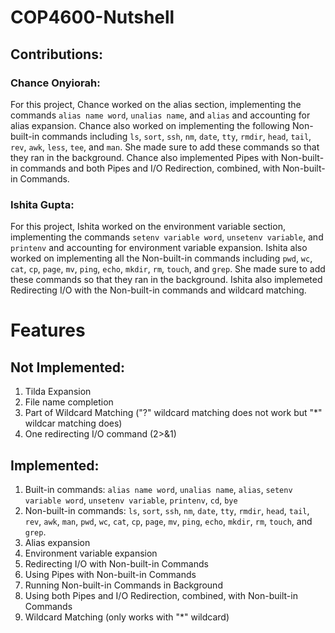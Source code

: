 # COP4600-Nutshell

## Contributions:

### Chance Onyiorah: 
For this project, Chance worked on the alias section, implementing the commands `alias name word`, `unalias name`, and `alias` and accounting for alias expansion. Chance also worked on implementing the following Non-built-in commands including `ls`, `sort`, `ssh`, `nm`, `date`, `tty`, `rmdir`, `head`, `tail`, `rev`, `awk`, `less`, `tee`, and `man`. She made sure to add these commands so that they ran in the background. Chance also implemented Pipes with Non-built-in commands and both Pipes and I/O Redirection, combined, with Non-built-in Commands.

### Ishita Gupta:
For this project, Ishita worked on the environment variable section, implementing the commands `setenv variable word`, `unsetenv variable`, and `printenv` and accounting for environment variable expansion. Ishita also worked on implementing all the Non-built-in commands including `pwd`, `wc`, `cat`, `cp`, `page`, `mv`, `ping`, `echo`, `mkdir`, `rm`, `touch`, and `grep`. She made sure to add these commands so that they ran in the background. Ishita also implemeted Redirecting I/O with the Non-built-in commands and wildcard matching. 

# Features

## Not Implemented:

1) Tilda Expansion
2) File name completion
3) Part of Wildcard Matching ("?" wildcard matching does not work but "*" wildcar matching does)
4) One redirecting I/O command (2>&1)

## Implemented:

1) Built-in commands: `alias name word`, `unalias name`, `alias`, `setenv variable word`, `unsetenv variable`, `printenv`, `cd`, `bye`
2) Non-built-in commands: `ls`, `sort`, `ssh`, `nm`, `date`, `tty`, `rmdir`, `head`, `tail`, `rev`, `awk`, `man`, `pwd`, `wc`, `cat`, `cp`, `page`, `mv`, `ping`, `echo`, `mkdir`, `rm`, `touch`, and `grep`. 
3) Alias expansion
4) Environment variable expansion
5) Redirecting I/O with Non-built-in Commands
6) Using Pipes with Non-built-in Commands
7) Running Non-built-in Commands in Background
8) Using both Pipes and I/O Redirection, combined, with Non-built-in Commands
9) Wildcard Matching (only works with "*" wildcard)
